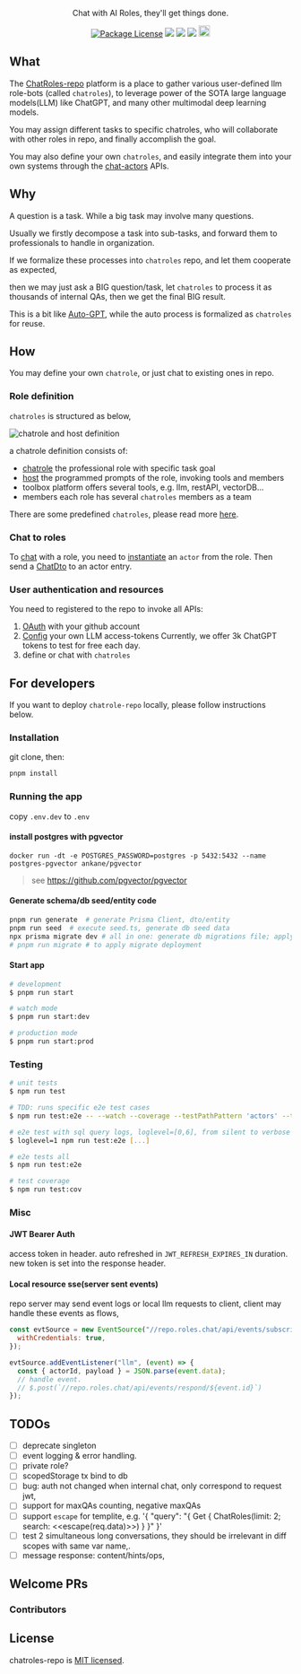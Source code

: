 <p align="center">Chat with AI Roles, they'll get things done.</p>

<p align="center">
<a href="#license"><img src="https://img.shields.io/npm/l/@nestjs/core.svg" alt="Package License" /></a>
<a href="https://github.com/pond918/chatroles-repo/actions"><img src="https://github.com/pond918/chatroles-repo/workflows/ci/badge.svg"/></a>
<!-- <a href="https://coveralls.io/github/nestjs/nest?branch=master" target="_blank"><img src="https://coveralls.io/repos/github/nestjs/nest/badge.svg?branch=master#9" alt="Coverage" /></a> -->
<a target="_blank" href="https://app.fossa.com/projects/git%2Bgithub.com%2Fpond918%2Fchatroles-repo?ref=badge_shield"><img src="https://app.fossa.com/api/projects/git%2Bgithub.com%2Fpond918%2Fchatroles-repo.svg?type=shield" /></a>
<a href="#contributors"><img src="https://img.shields.io/github/all-contributors/pond918/chatroles-repo?color=ee8449&style=flat-square"></img></a>
<img src="https://img.shields.io/badge/PRs-welcome-brightgreen.svg?style=flat-square" height="20px">

</p>
  <!--[![Backers on Open Collective](https://opencollective.com/nest/backers/badge.svg)](https://opencollective.com/nest#backer)
  [![Sponsors on Open Collective](https://opencollective.com/nest/sponsors/badge.svg)](https://opencollective.com/nest#sponsor)-->

## What

The [ChatRoles-repo](https://roles.chat) platform is a place to gather various user-defined llm role-bots (called `chatroles`), to leverage power of the SOTA large language models(LLM) like ChatGPT, and many other multimodal deep learning models.

You may assign different tasks to specific chatroles, who will collaborate with other roles in repo, and finally accomplish the goal.

You may also define your own `chatroles`, and easily integrate them into your own systems through the [chat-actors](https://repo-sandbox.roles.chat/docs/api#/chat-APIs) APIs.

## Why

A question is a task. While a big task may involve many questions.

Usually we firstly decompose a task into sub-tasks, and forward them to professionals to handle in organization.

If we formalize these processes into `chatroles` repo, and let them cooperate as expected,

then we may just ask a BIG question/task, let `chatroles` to process it as thousands of internal QAs, then we get the final BIG result.

This is a bit like [Auto-GPT](https://github.com/Significant-Gravitas/Auto-GPT), while the auto process is formalized as `chatroles` for reuse.

## How

You may define your own `chatrole`, or just chat to existing ones in repo.

### Role definition

`chatroles` is structured as below,

![chatrole and host definition](docs/imgs/role-host.svg)

a chatrole definition consists of:

- [chatrole](https://repo-sandbox.roles.chat/docs/api#/chat-roles)
  the professional role with specific task goal
- [host](https://repo-sandbox.roles.chat/docs/api#/chat-roles%20programming)
  the programmed prompts of the role, invoking tools and members
- toolbox
  platform offers several tools, e.g. llm, restAPI, vectorDB...
- members
  each role has several `chatroles` members as a team

There are some predefined `chatroles`, please read more [here](https://roles.chat/blog/2023/introduction-to-chat-roles-repo/).

### Chat to roles

To [chat](https://repo-sandbox.roles.chat/docs/api#/chat-APIs) with a role, you need to [instantiate](https://repo-sandbox.roles.chat/docs/api#/chat-actors) an `actor` from the role. Then send a [ChatDto](https://repo-sandbox.roles.chat/docs/api#/%23model-ChatDto:~:text=ChatOptions-,ChatDto,-ResponseRule) to an actor entry.

### User authentication and resources

You need to registered to the repo to invoke all APIs:

1. [OAuth](https://repo-sandbox.roles.chat/docs/api#/user-auth/OAuthController_oauthStart) with your github account
2. [Config](https://repo-sandbox.roles.chat/docs/api#/user-auth/UsersController_updateUser) your own LLM access-tokens
   Currently, we offer 3k ChatGPT tokens to test for free each day.
3. define or chat with `chatroles`

## For developers

If you want to deploy `chatrole-repo` locally, please follow instructions below.

### Installation

git clone, then:

```bash
pnpm install
```

### Running the app

copy `.env.dev` to `.env`

#### install postgres with pgvector

```shell
docker run -dt -e POSTGRES_PASSWORD=postgres -p 5432:5432 --name postgres-pgvector ankane/pgvector
```

> see https://github.com/pgvector/pgvector

#### Generate schema/db seed/entity code

```bash
pnpm run generate  # generate Prisma Client, dto/entity
pnpm run seed  # execute seed.ts, generate db seed data
npx prisma migrate dev # all in one: generate db migrations file; apply db schema change; generate Prisma Client, dto/entity, db seed
# pnpm run migrate # to apply migrate deployment
```

#### Start app

```bash
# development
$ pnpm run start

# watch mode
$ pnpm run start:dev

# production mode
$ pnpm run start:prod
```

### Testing

```bash
# unit tests
$ npm run test

# TDD: runs specific e2e test cases
$ npm run test:e2e -- --watch --coverage --testPathPattern 'actors' --testNamePattern actors 

# e2e test with sql query logs, loglevel=[0,6], from silent to verbose
$ loglevel=1 npm run test:e2e [...]

# e2e tests all
$ npm run test:e2e

# test coverage
$ npm run test:cov
```

### Misc

#### JWT Bearer Auth

access token in header. auto refreshed in `JWT_REFRESH_EXPIRES_IN` duration. new token is set into the response header.

#### Local resource sse(server sent events)

repo server may send event logs or local llm requests to client, client may handle these events as flows,

```javascript
const evtSource = new EventSource("//repo.roles.chat/api/events/subscribe", {
  withCredentials: true,
});

evtSource.addEventListener("llm", (event) => {
  const { actorId, payload } = JSON.parse(event.data);
  // handle event.
  // $.post(`//repo.roles.chat/api/events/respond/${event.id}`)
});
```

## TODOs

- [ ]  deprecate singleton
- [ ]  event logging &  error handling.
- [ ]  private role?
- [ ]  scopedStorage tx bind to db
- [ ]  bug: auth not changed when internal chat, only correspond to request jwt,
- [ ]  support for maxQAs counting, negative maxQAs
- [ ]  support `escape` for templite, e.g. '{ "query": "{ Get { ChatRoles(limit: 2; search: <<escape(req.data)>>) } }" }'
- [ ]  test 2 simultaneous long conversations, they should be irrelevant in diff scopes with same var name,.
- [ ]  message response: content/hints/ops,

## Welcome PRs

### Contributors

<!-- ALL-CONTRIBUTORS-LIST:START - Do not remove or modify this section -->
<!-- prettier-ignore-start -->
<!-- markdownlint-disable -->

<!-- markdownlint-restore -->
<!-- prettier-ignore-end -->

<!-- ALL-CONTRIBUTORS-LIST:END -->

## License

chatroles-repo is [MIT licensed](LICENSE).
